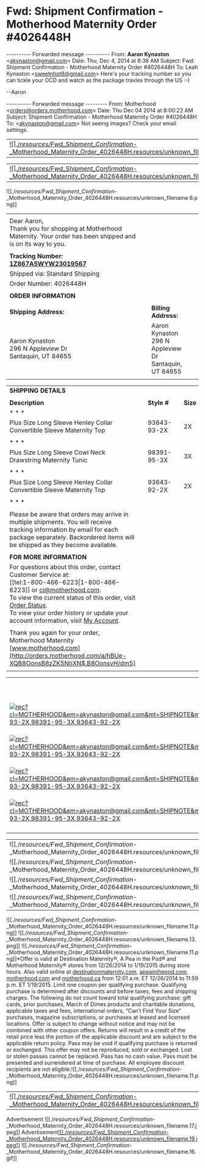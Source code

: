 # Fwd: Shipment Confirmation - Motherhood Maternity Order #4026448H

\---------- Forwarded message ----------
From: **Aaron Kynaston** <[akynaston@gmail.com](mailto:akynaston@gmail.com)\>
Date: Thu, Dec 4, 2014 at 8:38 AM
Subject: Fwd: Shipment Confirmation - Motherhood Maternity Order #4026448H
To: Leah Kynaston <[sweetnhot8@gmail.com](mailto:sweetnhot8@gmail.com)\>
Here's your tracking number so you can tickle your OCD and watch as the package travles through the US :-)

\--Aaron

\---------- Forwarded message ---------
From: Motherhood <[orders@orders.motherhood.com](mailto:orders@orders.motherhood.com)\>
Date: Thu Dec 04 2014 at 8:00:22 AM
Subject: Shipment Confirmation - Motherhood Maternity Order #4026448H
To: <[akynaston@gmail.com](mailto:akynaston@gmail.com)\>
Not seeing images? Check your email settings.

|     |     |
| --- | --- |
| [![[./_resources/Fwd_Shipment_Confirmation_-_Motherhood_Maternity_Order_4026448H.resources/unknown_filename.8.jpeg]]](http://orders.motherhood.com/a/hBUe-XQB8OonsB8zZK5NtiXN$.B8OonsvH/dm24) | ![[./_resources/Fwd_Shipment_Confirmation_-_Motherhood_Maternity_Order_4026448H.resources/unknown_filename.24.gif]] |

|     |     |     |     |     |     |     |     |     |     |     |     |
| --- | --- | --- | --- | --- | --- | --- | --- | --- | --- | --- | --- |
| [![[./_resources/Fwd_Shipment_Confirmation_-_Motherhood_Maternity_Order_4026448H.resources/unknown_filename.23.jpeg]]](http://orders.motherhood.com/a/hBUe-XQB8OonsB8zZK5NtiXN$.B8OonsvH/dm16) | [![[./_resources/Fwd_Shipment_Confirmation_-_Motherhood_Maternity_Order_4026448H.resources/unknown_filename.18.jpeg]]](http://orders.motherhood.com/a/hBUe-XQB8OonsB8zZK5NtiXN$.B8OonsvH/dm7) | [![[./_resources/Fwd_Shipment_Confirmation_-_Motherhood_Maternity_Order_4026448H.resources/unknown_filename.jpeg]]](http://orders.motherhood.com/a/hBUe-XQB8OonsB8zZK5NtiXN$.B8OonsvH/dm8) | [![[./_resources/Fwd_Shipment_Confirmation_-_Motherhood_Maternity_Order_4026448H.resources/unknown_filename.4.jpeg]]](http://orders.motherhood.com/a/hBUe-XQB8OonsB8zZK5NtiXN$.B8OonsvH/dm11) | [![[./_resources/Fwd_Shipment_Confirmation_-_Motherhood_Maternity_Order_4026448H.resources/unknown_filename.26.jpeg]]](http://orders.motherhood.com/a/hBUe-XQB8OonsB8zZK5NtiXN$.B8OonsvH/dm14) | [![[./_resources/Fwd_Shipment_Confirmation_-_Motherhood_Maternity_Order_4026448H.resources/unknown_filename.25.jpeg]]](http://orders.motherhood.com/a/hBUe-XQB8OonsB8zZK5NtiXN$.B8OonsvH/dm12) | [![[./_resources/Fwd_Shipment_Confirmation_-_Motherhood_Maternity_Order_4026448H.resources/unknown_filename.1.jpeg]]](http://orders.motherhood.com/a/hBUe-XQB8OonsB8zZK5NtiXN$.B8OonsvH/dm6) | [![[./_resources/Fwd_Shipment_Confirmation_-_Motherhood_Maternity_Order_4026448H.resources/unknown_filename.21.jpeg]]](http://orders.motherhood.com/a/hBUe-XQB8OonsB8zZK5NtiXN$.B8OonsvH/dm18) | [![[./_resources/Fwd_Shipment_Confirmation_-_Motherhood_Maternity_Order_4026448H.resources/unknown_filename.15.jpeg]]](http://orders.motherhood.com/a/hBUe-XQB8OonsB8zZK5NtiXN$.B8OonsvH/dm19) | [![[./_resources/Fwd_Shipment_Confirmation_-_Motherhood_Maternity_Order_4026448H.resources/unknown_filename.2.jpeg]]](http://orders.motherhood.com/a/hBUe-XQB8OonsB8zZK5NtiXN$.B8OonsvH/dm10) | [![[./_resources/Fwd_Shipment_Confirmation_-_Motherhood_Maternity_Order_4026448H.resources/unknown_filename.9.jpeg]]](http://orders.motherhood.com/a/hBUe-XQB8OonsB8zZK5NtiXN$.B8OonsvH/dm9) | [![[./_resources/Fwd_Shipment_Confirmation_-_Motherhood_Maternity_Order_4026448H.resources/unknown_filename.22.jpeg]]](http://orders.motherhood.com/a/hBUe-XQB8OonsB8zZK5NtiXN$.B8OonsvH/dm20) |

![[./_resources/Fwd_Shipment_Confirmation_-_Motherhood_Maternity_Order_4026448H.resources/unknown_filename.6.png]]

|     |     |     |     |
| --- | --- | --- | --- |
|     |     |     |     |
| Dear Aaron,<br>Thank you for shopping at Motherhood Maternity. Your order has been shipped and is on its way to you. |     |     |     |
|     |     |     |     |
| **Tracking Number: [1Z867A5WYW23019567](http://wwwapps.ups.com/WebTracking/processInputRequest?tracknum=1Z867A5WYW23019567)** |     |     |     |
| Shipped via: Standard Shipping |     |     |     |
| Order Number: 4026448H |     |     |     |
|     |     |     |     |
| **ORDER INFORMATION** |     |     |     |
|     |     |     |     |
| **Shipping Address:** |     | **Billing Address:** |     |
| Aaron Kynaston<br>296 N Appleview Dr<br>Santaquin, UT 84655 |     | Aaron Kynaston<br>296 N Appleview Dr<br>Santaquin, UT 84655 |     |
|     |     |     |     |     |

|     |     |     |     |     |     |     |
| --- | --- | --- | --- | --- | --- | --- |
| **SHIPPING DETAILS** |     |     |     |     |     |     |
|     |     |     |     |     |     |     |
| **Description** |     | **Style #** |     | **Size** | **Color** | **Status** |
| * * * |     |     |     |     |     |     |
| Plus Size Long Sleeve Henley Collar Convertible Sleeve Maternity Top |     | 93643-93-2X |     | 2X  | Blue Grey Stripe | Shipped |
|     |     |     |     |     |     |     |
| * * * |     |     |     |     |     |     |
| Plus Size Long Sleeve Cowl Neck Drawstring Maternity Tunic |     | 98391-95-3X |     | 3X  | Merlot/Black Stripe | Shipped |
|     |     |     |     |     |     |     |
| * * * |     |     |     |     |     |     |
| Plus Size Long Sleeve Henley Collar Convertible Sleeve Maternity Top |     | 93643-92-2X |     | 2X  | Grey Black Stripe | Shipped |
|     |     |     |     |     |     |     |
| * * * |     |     |     |     |     |     |
|     |     |     |     |     |     |     |
| Please be aware that orders may arrive in multiple shipments. You will receive tracking information by email for each package separately. Backordered items will be shipped as they become available. |     |     |     |     |     |     |
|     |     |     |     |     |     |     |
| **FOR MORE INFORMATION** |     |     |     |     |     |     |
| For questions about this order, contact Customer Service at:<br>[[tel:1-800-466-6223\|1-800-466-6223]] or [ci@motherhood.com](mailto:ci@motherhood.com).<br>To view the current status of this order, visit [Order Status](http://orders.motherhood.com/a/hBUe-XQB8OonsB8zZK5NtiXN$.B8OonsvH/dm3).<br>To view your order history or update your account information, visit [My Account](http://orders.motherhood.com/a/hBUe-XQB8OonsB8zZK5NtiXN$.B8OonsvH/dm25). |     |     |     |     |     |     |
|     |     |     |     |     |     |     |
| Thank you again for your order,<br>Motherhood Maternity<br>[www.motherhood.com](http://orders.motherhood.com/a/hBUe-XQB8OonsB8zZK5NtiXN$.B8OonsvH/dm5) |     |     |     |     |     |     |
|     |     |     |     |     |     |     |

|     |     |     |
| --- | --- | --- |
|     |     |     |
|     | **recommendations<br>for you** |     |
|     |
|     |
| [![rec?cl=MOTHERHOOD&em=akynaston@gmail.com&mt=SHIPNOTE&msg=4026448H&sl=1&pips=93643-93-2X,98391-95-3X,93643-92-2X](http://p.MOTHERHOOD-cmr.net/esp/rec?cl=MOTHERHOOD&em=akynaston@gmail.com&mt=SHIPNOTE&msg=4026448H&sl=1&pips=93643-93-2X,98391-95-3X,93643-92-2X)](http://orders.motherhood.com/a/hBUe-XQB8OonsB8zZK5NtiXN$.B8OonsvH/dm27?email=akynaston@gmail.com&ORDER_NUMBER=4026448H&PIPS=93643-93-2X,98391-95-3X,93643-92-2X) |
|     |
|     |
|     |
| [![rec?cl=MOTHERHOOD&em=akynaston@gmail.com&mt=SHIPNOTE&msg=4026448H&sl=2&pips=93643-93-2X,98391-95-3X,93643-92-2X](http://p.MOTHERHOOD-cmr.net/esp/rec?cl=MOTHERHOOD&em=akynaston@gmail.com&mt=SHIPNOTE&msg=4026448H&sl=2&pips=93643-93-2X,98391-95-3X,93643-92-2X)](http://orders.motherhood.com/a/hBUe-XQB8OonsB8zZK5NtiXN$.B8OonsvH/dm28?email=akynaston@gmail.com&ORDER_NUMBER=4026448H&PIPS=93643-93-2X,98391-95-3X,93643-92-2X) |
|     |
|     |
|     |
| [![rec?cl=MOTHERHOOD&em=akynaston@gmail.com&mt=SHIPNOTE&msg=4026448H&sl=3&pips=93643-93-2X,98391-95-3X,93643-92-2X](http://p.MOTHERHOOD-cmr.net/esp/rec?cl=MOTHERHOOD&em=akynaston@gmail.com&mt=SHIPNOTE&msg=4026448H&sl=3&pips=93643-93-2X,98391-95-3X,93643-92-2X)](http://orders.motherhood.com/a/hBUe-XQB8OonsB8zZK5NtiXN$.B8OonsvH/dm29?email=akynaston@gmail.com&ORDER_NUMBER=4026448H&PIPS=93643-93-2X,98391-95-3X,93643-92-2X) |
|     |
|     |
|     |
| [![rec?cl=MOTHERHOOD&em=akynaston@gmail.com&mt=SHIPNOTE&msg=4026448H&sl=4&pips=93643-93-2X,98391-95-3X,93643-92-2X](http://p.MOTHERHOOD-cmr.net/esp/rec?cl=MOTHERHOOD&em=akynaston@gmail.com&mt=SHIPNOTE&msg=4026448H&sl=4&pips=93643-93-2X,98391-95-3X,93643-92-2X)](http://orders.motherhood.com/a/hBUe-XQB8OonsB8zZK5NtiXN$.B8OonsvH/dm30?email=akynaston@gmail.com&ORDER_NUMBER=4026448H&PIPS=93643-93-2X,98391-95-3X,93643-92-2X) |
|     |
|     |
|     |
|     |

|     |     |     |
| --- | --- | --- |
| ![[./_resources/Fwd_Shipment_Confirmation_-_Motherhood_Maternity_Order_4026448H.resources/unknown_filename.11.png]] |     |     |
| ![[./_resources/Fwd_Shipment_Confirmation_-_Motherhood_Maternity_Order_4026448H.resources/unknown_filename.13.png]] |     |     |
| ![[./_resources/Fwd_Shipment_Confirmation_-_Motherhood_Maternity_Order_4026448H.resources/unknown_filename.11.png]] |     |     |
| ![[./_resources/Fwd_Shipment_Confirmation_-_Motherhood_Maternity_Order_4026448H.resources/unknown_filename.20.png]] | ![[./_resources/Fwd_Shipment_Confirmation_-_Motherhood_Maternity_Order_4026448H.resources/unknown_filename.11.png]] | ![[./_resources/Fwd_Shipment_Confirmation_-_Motherhood_Maternity_Order_4026448H.resources/unknown_filename.7.png]] |

![[./_resources/Fwd_Shipment_Confirmation_-_Motherhood_Maternity_Order_4026448H.resources/unknown_filename.11.png]] ![[./_resources/Fwd_Shipment_Confirmation_-_Motherhood_Maternity_Order_4026448H.resources/unknown_filename.13.png]] ![[./_resources/Fwd_Shipment_Confirmation_-_Motherhood_Maternity_Order_4026448H.resources/unknown_filename.11.png]]\*Offer is valid at Destination Maternity®, A Pea in the Pod® and Motherhood Maternity® stores from 12/26/2014 to 1/19/2015 during store hours. Also valid online at [destinationmaternity.com](http://destinationmaternity.com), [apeainthepod.com](http://apeainthepod.com), [motherhood.com](http://motherhood.com) and [motherhood.ca](http://motherhood.ca) from 12:01 a.m. ET 12/26/2014 to 11:59 p.m. ET 1/19/2015. Limit one coupon per qualifying purchase. Qualifying purchase is determined after discounts and before taxes, fees and shipping charges. The following do not count toward total qualifying purchase: gift cards, prior purchases, March of Dimes products and charitable donations, applicable taxes and fees, international orders, “Can’t Find Your Size” purchases, magazine subscriptions, or purchases at leased and licensed locations. Offer is subject to change without notice and may not be combined with other coupon offers. Returns will result in a credit of the retail price less the portion of the applicable discount and are subject to the applicable return policy. Pass may be void if qualifying purchase is returned or exchanged. This offer may not be reproduced, sold or exchanged. Lost or stolen passes cannot be replaced. Pass has no cash value. Pass must be presented and surrendered at time of purchase. All employee discount recipients are not eligible.![[./_resources/Fwd_Shipment_Confirmation_-_Motherhood_Maternity_Order_4026448H.resources/unknown_filename.11.png]]

|     |     |     |     |     |
| --- | --- | --- | --- | --- |
| [![[./_resources/Fwd_Shipment_Confirmation_-_Motherhood_Maternity_Order_4026448H.resources/unknown_filename.12.jpeg]]](http://orders.motherhood.com/a/hBUe-XQB8OonsB8zZK5NtiXN$.B8OonsvH/dm23) | [![[./_resources/Fwd_Shipment_Confirmation_-_Motherhood_Maternity_Order_4026448H.resources/unknown_filename.14.jpeg]]](http://orders.motherhood.com/a/hBUe-XQB8OonsB8zZK5NtiXN$.B8OonsvH/dm2) | [![[./_resources/Fwd_Shipment_Confirmation_-_Motherhood_Maternity_Order_4026448H.resources/unknown_filename.10.jpeg]]](http://orders.motherhood.com/a/hBUe-XQB8OonsB8zZK5NtiXN$.B8OonsvH/dm17) | [![[./_resources/Fwd_Shipment_Confirmation_-_Motherhood_Maternity_Order_4026448H.resources/unknown_filename.5.jpeg]]](http://orders.motherhood.com/a/hBUe-XQB8OonsB8zZK5NtiXN$.B8OonsvH/dm4) | [![[./_resources/Fwd_Shipment_Confirmation_-_Motherhood_Maternity_Order_4026448H.resources/unknown_filename.3.jpeg]]](http://orders.motherhood.com/a/hBUe-XQB8OonsB8zZK5NtiXN$.B8OonsvH/dm1) |

Advertisement
![[./_resources/Fwd_Shipment_Confirmation_-_Motherhood_Maternity_Order_4026448H.resources/unknown_filename.17.jpeg]]  Advertisement[![[./_resources/Fwd_Shipment_Confirmation_-_Motherhood_Maternity_Order_4026448H.resources/unknown_filename.19.jpeg]]](http://orders.motherhood.com/a/hBUe-XQB8OonsB8zZK5NtiXN$.B8OonsvH/dm26) ![[./_resources/Fwd_Shipment_Confirmation_-_Motherhood_Maternity_Order_4026448H.resources/unknown_filename.16.gif]]
